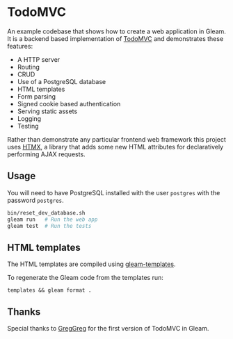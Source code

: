 # TodoMVC

An example codebase that shows how to create a web application in Gleam. It is a
backend based implementation of [TodoMVC](https://todomvc.com/) and demonstrates
these features:

- A HTTP server
- Routing
- CRUD
- Use of a PostgreSQL database
- HTML templates
- Form parsing
- Signed cookie based authentication
- Serving static assets
- Logging
- Testing

Rather than demonstrate any particular frontend web framework this project uses
[HTMX](https://htmx.org/), a library that adds some new HTML attributes for
declaratively performing AJAX requests.

## Usage

You will need to have PostgreSQL installed with the user `postgres` with the
password `postgres`.

```sh
bin/reset_dev_database.sh
gleam run   # Run the web app
gleam test  # Run the tests
```

## HTML templates

The HTML templates are compiled using [gleam-templates](https://github.com/michaeljones/gleam-templates).

To regenerate the Gleam code from the templates run:

```shell
templates && gleam format .
```

## Thanks

Special thanks to [GregGreg](https://gitlab.com/greggreg/gleam_todo) for the
first version of TodoMVC in Gleam.
